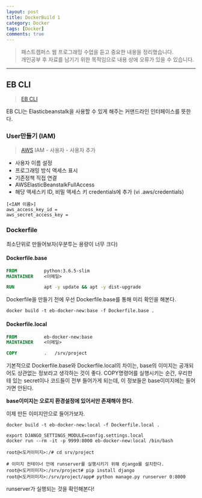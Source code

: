 ```yaml
---
layout: post
title: DockerBuild 1
category: Docker
tags: [Docker]
comments: true
---
```


> 패스트캠퍼스 웹 프로그래밍 수업을 듣고 중요한 내용을 정리했습니다.     
개인공부 후 자료를 남기기 위한 목적임으로 내용 상에 오류가 있을 수 있습니다.      

<hr>

## EB CLI

> [EB CLI](https://docs.aws.amazon.com/ko_kr/elasticbeanstalk/latest/dg/eb-cli3-configuration.html)

EB CLI는 Elasticbeanstalk을 사용할 수 있게 해주는 커맨드라인 인터페이스를 뜻한다.

### User만들기 (IAM)

> [AWS](https://aws.amazon.com/ko/)
> IAM - 사용자 - 사용자 추가

- 사용자 이름 설정
- 프로그래밍 방식 액세스 표시
- 기존정책 직접 연결
- AWSElasticBeanstalkFullAccess
- 해당 액세스키 ID, 비밀 액세스 키 credentials에 추가 (vi .aws/credentials)

```
[<IAM 이름>]
aws_access_key_id =
aws_secret_access_key =
```

### Dockerfile

최소단위로 만들어보자(우분투는 용량이 너무 크다)

#### Dockerfile.base

```Dockerfile
FROM          python:3.6.5-slim
MAINTAINER    <이메일>

RUN           apt -y update && apt -y dist-upgrade
```

Dockerfile을 만들기 전에 우선 Dockerfile.base를 통해 미리 확인을 해본다.

```shell
docker build -t eb-docker-new:base -f Dockerfile.base .
```

#### Dockerfile.local

```Dockerfile
FROM          eb-docker-new:base
MAINTAINER    <이메일>

COPY          .   /srv/project
```

기본적으로 Dockerfile.base와 Dockerfile.local의 차이는, base의 이미지는 공개되어도 상관없는 정보라고 생각하는 것이 좋다. COPY명령어를 실행시키는 순간, 우리한테 있는 secret이나 코드들이 전부 들어가게 되는데, 이 정보들은 base이미지에는 들어가면 안된다.

**base이미지는 오로지 환경설정에 있어서만 존재해야 한다.**

이제 만든 이미지안으로 들어가보자.

```shell
docker build -t eb-docker-new:local -f Dockerfile.local .

export DJANGO_SETTINGS_MODULE=config.settings.local
docker run --rm -it -p 9999:8000 eb-docker-new:local /bin/bash
```

```
root@<도커이미지>:/# cd srv/project

# 이미지 컨테이너 안에 runserver를 실행시키기 위해 django를 설치한다.
root@<도커이미지>:/srv/project# pip install django
root@<도커이미지>:/srv/project/app# python manage.py runserver 0:8000
```

runserver가 실행되는 것을 확인해본다!
